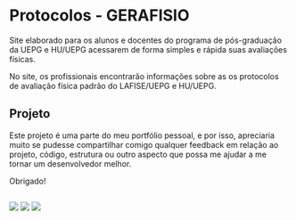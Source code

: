 # Protocolos - GERAFISIO

Site elaborado para os alunos e docentes do programa de pós-graduação da UEPG e HU/UEPG acessarem de forma simples e rápida suas avaliações físicas.

No site, os profissionais encontrarão informações sobre as os protocolos de avaliação física padrão do LAFISE/UEPG e HU/UEPG.

## Projeto

Este projeto é uma parte do meu portfólio pessoal, e por isso, apreciaria muito se pudesse compartilhar comigo qualquer feedback em relação ao projeto, código, estrutura ou outro aspecto que possa me ajudar a me tornar um desenvolvedor melhor. 

Obrigado!

##

<a href="https://instagram.com/edherl" target="_blank"><img src="https://img.shields.io/badge/-Instagram-%23E4405F?style=for-the-badge&logo=instagram&logoColor=white" target="_blank"></a>
<a href = "mailto:antunes.edher@gmail.com"><img src="https://img.shields.io/badge/-Gmail-%23333?style=for-the-badge&logo=gmail&logoColor=white" target="_blank"></a>
<a href="https://www.linkedin.com/in/antunes-edher" target="_blank"><img src="https://img.shields.io/badge/-LinkedIn-%230077B5?style=for-the-badge&logo=linkedin&logoColor=white" target="_blank"></a>

